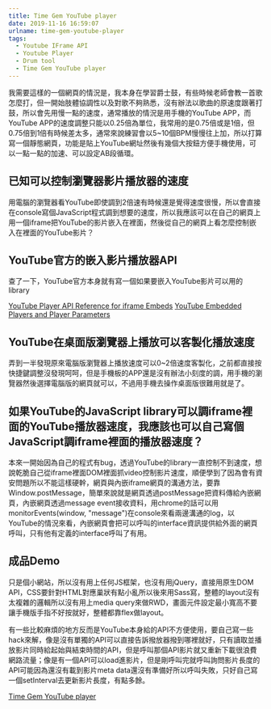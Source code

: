 ```yaml
---
title: Time Gem YouTube player
date: 2019-11-16 16:59:07
urlname: time-gem-youtube-player
tags:
  - Youtube IFrame API
  - Youtube Player
  - Drum tool
  - Time Gem YouTube player
---
```


我需要這樣的一個網頁的情況是，我本身在學習爵士鼓，有些時候老師會教一首歌怎麼打，但一開始肢體協調性以及對歌不夠熟悉，沒有辦法以歌曲的原速度跟著打鼓，所以會先用慢一點的速度，通常播放的情況是用手機的YouTube APP，而YouTube APP的速度調整只能以0.25倍為單位，我常用的是0.75倍或是1倍，但0.75倍到1倍有時候差太多，通常來說練習會以5~10個BPM慢慢往上加，所以打算寫一個靜態網頁，功能是貼上YouTube網址然後有幾個大按鈕方便手機使用，可以一點一點的加速、可以設定AB段循環。

<!-- more -->

## 已知可以控制瀏覽器影片播放器的速度

用電腦的瀏覽器看YouTube即使調到2倍速有時候還是覺得速度很慢，所以會直接在console寫個JavaScript程式調到想要的速度，所以我應該可以在自己的網頁上用一個iframe把YouTube的影片嵌入在裡面，然後從自己的網頁上看怎麼控制嵌入在裡面的YouTube影片？

## YouTube官方的嵌入影片播放器API

查了一下，YouTube官方本身就有寫一個如果要嵌入YouTube影片可以用的library

[YouTube Player API Reference for iframe Embeds](https://developers.google.com/youtube/iframe_api_reference)
[YouTube Embedded Players and Player Parameters](https://developers.google.com/youtube/player_parameters)

## YouTube在桌面版瀏覽器上播放可以客製化播放速度

弄到一半發現原來電腦版瀏覽器上播放速度可以0~2倍速度客製化，之前都直接按快捷鍵調整沒發現呵呵，但是手機板的APP還是沒有辦法小刻度的調，用手機的瀏覽器然後選擇電腦版的網頁就可以，不過用手機去操作桌面版很難用就是了。

## 如果YouTube的JavaScript library可以調iframe裡面的YouTube播放器速度，我應該也可以自己寫個JavaScript調iframe裡面的播放器速度？

本來一開始因為自己的程式有bug，透過YouTube的library一直控制不到速度，想說乾脆自己從iframe裡面DOM裡面抓video控制影片速度，順便學到了因為會有資安問題所以不能這樣硬幹，網頁與內嵌iframe網頁的溝通方法，要靠Window.postMessage，簡單來說就是網頁透過postMessage把資料傳給內嵌網頁，內嵌網頁透過message event接收資料，用chrome的話可以用monitorEvents(window, "message")在console來看兩邊溝通的log，以YouTube的情況來看，內嵌網頁會把可以呼叫的interface資訊提供給外面的網頁呼叫，只有他有定義的interface呼叫了有用。

## 成品Demo

只是個小網站，所以沒有用上任何JS框架，也沒有用jQuery，直接用原生DOM API，CSS要針對HTML對應巢狀有點小亂所以後來用Sass寫，整體的layout沒有太複雜的邏輯所以沒有用上media query來做RWD，畫面元件設定最小寬高不要讓手機版手指不好按就好，整體都靠flex做layout。

有一些比較麻煩的地方反而是YouTube本身給的API不方便使用，要自己寫一些hack來解，像是沒有單獨的API可以直接告訴撥放器撥到哪裡就好，只有讀取並播放影片同時給起始與結束時間的API，但是呼叫那個API影片就又重新下載很浪費網路流量；像是有一個API可以load進影片，但是剛呼叫完就呼叫詢問影片長度的API可能因為還沒有載到影片meta data還沒有準備好所以呼叫失敗，只好自己寫一個setInterval去更新影片長度，有點多餘。

[Time Gem YouTube player](https://thiswayne.github.io/TimeGemYoutubePlayer/)
